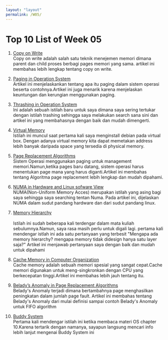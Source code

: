 ```yaml
---
layout: "layout"
permalink: /W05/
---
```


# Top 10 List of Week 05

1. [Copy on Write](https://www.geeksforgeeks.org/copy-on-write/)<br>
Copy on write adalah salah satu teknik menejemen memori dimana parent dan child proses berbagi  pages memori yang sama.
artikel ini membahas lebih lengkap tentang copy on write.

2. [Paging in Operation System](https://www.guru99.com/paging-in-operating-system.html)<br>
Artikel ini menjelaskankan tentang apa itu paging dalam sistem operasi beserta contohnya.Artikel ini juga menarik karena menjelaskan
keuntungan dan kerungian menggunakan paging.

3. [Thrashing in Operation System](https://www.thecrazyprogrammer.com/2019/02/thrashing-in-operating-system-os.html)<br>
Ini adalah sebuah istilah baru untuk saya dimana saya sering tertukar dengan istilah trashing sehingga saya melakukan
search sana sini dan artikel ini yang membahasnya dengan baik dan mudah dimengerti.

4. [Virtual Memory](https://www.geeksforgeeks.org/virtual-memory-in-operating-system/)<br>
Istilah ini muncul saat pertama kali saya menginstall debian pada virtual box. Dengan adanya virtual memory kita dapat
memetakan address lebih banyak daripada space yang tersedia di physical memory.

5. [Page Replacement Algorithms](https://www.geeksforgeeks.org/page-replacement-algorithms-in-operating-systems/)<br>
Sistem Operasi menggunakan paging untuk management memori.Namun,ketika pages baru datang, sistem operasi harus menentukan page mana
yang harus diganti.Artikel ini membahas tentang Algoritma page replacement lebih lengkap dan mudah dipahami.

6. [NUMA in Hardware and Linux sofware View](https://www.kernel.org/doc/html/latest/vm/numa.html)<br>
NUMA(Non-Uniform Memory Acces) merupakan istilah yang asing bagi saya sehingga saya searching tentan Numa.
Pada artikel ini, dijelaskan NUMA dalam sudut pandang hardware dan dari sudut pandang linux.

7. [Memory Hierarchy](https://www.geeksforgeeks.org/memory-hierarchy-design-and-its-characteristics/)<br>\
Istilah ini sudah beberapa kali terdengar dalam mata kuliah sebulumnya.Namun, saya rasa masih perlu untuk digali lagi.
pertama kali mendengar istlah ini ada satu pertanyaan yang terbesit "Mengapa ada memory hierarchy? mengapa memory tidak 
didesign hanya satu layer saja?" Artikel ini menjawab pertanyaan saya dengan baik dan mudah untuk dipahami

8. [Cache Memory in Computer Organization](https://www.geeksforgeeks.org/cache-memory-in-computer-organization/)<br>
Cache memory adalah sebuah memori spesial yang sangat cepat.Cache memori digunakan untuk meng-singkronkan dengan
CPU yang berkecepatan tinggi.Artikel ini membahas lebih jauh tentang itu.

9. [Belady’s Anomaly in Page Replacement Algorithms](https://www.geeksforgeeks.org/beladys-anomaly-in-page-replacement-algorithms/)<br>
Belady's Anomaly terjadi dimana bertambahnya page menghasilkan peningkatan dalam jumlah page fault.
Artikel ini membahas tentang Belady's Anomaly dari mulai definisi sampai contoh Belady's Anomaly untuk FIFO algorithm

10. [Buddy System](https://www.geeksforgeeks.org/buddy-system-memory-allocation-technique/)<br>
Pertama kali mendengar istilah ini ketika membaca materi OS chapter 10.Karena tertarik dengan namanya, sayapun langsung mencari info lebih lanjut mengenai
Buddy System ini
